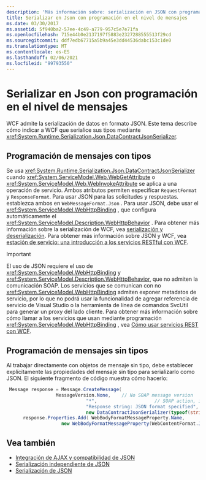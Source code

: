 ```yaml
---
description: 'Más información sobre: serialización en JSON con programación de nivel de mensaje'
title: Serializar en Json con programación en el nivel de mensajes
ms.date: 03/30/2017
ms.assetid: 5f940ba2-57ee-4c49-a779-957c5e7e71fa
ms.openlocfilehash: 715e44b0e2137197f5883e2327288555513f29cd
ms.sourcegitcommit: ddf7edb67715a5b9a45e3dd44536dabc153c1de0
ms.translationtype: MT
ms.contentlocale: es-ES
ms.lasthandoff: 02/06/2021
ms.locfileid: "99793550"
---
```

# <a name="serializing-in-json-with-message-level-programming"></a>Serializar en Json con programación en el nivel de mensajes

WCF admite la serialización de datos en formato JSON. Este tema describe cómo indicar a WCF que serialice sus tipos mediante <xref:System.Runtime.Serialization.Json.DataContractJsonSerializer>.  
  
## <a name="typed-message-programming"></a>Programación de mensajes con tipos  

 Se usa <xref:System.Runtime.Serialization.Json.DataContractJsonSerializer> cuando <xref:System.ServiceModel.Web.WebGetAttribute> o <xref:System.ServiceModel.Web.WebInvokeAttribute> se aplica a una operación de servicio. Ambos atributos permiten especificar `RequestFormat` y `ResponseFormat`. Para usar JSON para las solicitudes y respuestas. establezca ambos en `WebMessageFormat.Json` .  Para usar JSON, debe usar el <xref:System.ServiceModel.WebHttpBinding> , que configura automáticamente el <xref:System.ServiceModel.Description.WebHttpBehavior> . Para obtener más información sobre la serialización de WCF, vea [serialización y deserialización](serialization-and-deserialization.md). Para obtener más información sobre JSON y WCF, vea [estación de servicio: una introducción a los servicios RESTful con WCF](/archive/msdn-magazine/2009/january/service-station-an-introduction-to-restful-services-with-wcf).  
  
> [!IMPORTANT]
> El uso de JSON requiere el uso de <xref:System.ServiceModel.WebHttpBinding> y <xref:System.ServiceModel.Description.WebHttpBehavior>, que no admiten la comunicación SOAP. Los servicios que se comunican con no <xref:System.ServiceModel.WebHttpBinding> admiten exponer metadatos de servicio, por lo que no podrá usar la funcionalidad de agregar referencia de servicio de Visual Studio o la herramienta de línea de comandos SvcUtil para generar un proxy del lado cliente. Para obtener más información sobre cómo llamar a los servicios que usan mediante programación <xref:System.ServiceModel.WebHttpBinding> , vea [Cómo usar servicios REST con WCF](/archive/blogs/pedram/how-to-consume-rest-services-with-wcf).  
  
## <a name="untyped-message-programming"></a>Programación de mensajes sin tipos  

 Al trabajar directamente con objetos de mensaje sin tipo, debe establecer explícitamente las propiedades del mensaje sin tipo para serializarlo como JSON. El siguiente fragmento de código muestra cómo hacerlo:  
  
```csharp
 Message response = Message.CreateMessage(  
                  MessageVersion.None,    // No SOAP message version  
                             "*",                     // SOAP action, ignored since this is JSON  
                             "Response string: JSON format specified", // Message body  
                             new DataContractJsonSerializer(typeof(string))); // Specify DataContractJsonSerializer  
      response.Properties.Add( WebBodyFormatMessageProperty.Name,
                    new WebBodyFormatMessageProperty(WebContentFormat.Json)); // Use JSON format  
```  
  
## <a name="see-also"></a>Vea también

- [Integración de AJAX y compatibilidad de JSON](ajax-integration-and-json-support.md)
- [Serialización independiente de JSON](stand-alone-json-serialization.md)
- [Serialización de JSON](../samples/json-serialization.md)
